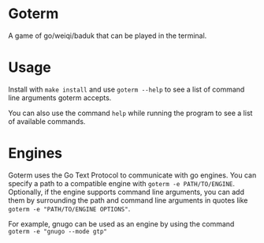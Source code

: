 # Goterm 
A game of go/weiqi/baduk that can be played in the terminal.

# Usage 
Install with `make install` and use `goterm --help` to see a list of command
line arguments goterm accepts.

You can also use the command `help` while running the program to see a list of available commands.

# Engines 
Goterm uses the Go Text Protocol to communicate with go engines. You
can specify a path to a compatible engine with `goterm -e PATH/TO/ENGINE`.
Optionally, if the engine supports command line arguments, you can add them by
surrounding the path and command line arguments in quotes like `goterm -e
"PATH/TO/ENGINE OPTIONS"`. 

For example, gnugo can be used as an engine by using the command `goterm -e "gnugo --mode gtp"`
